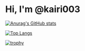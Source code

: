 # Hi, I'm @kairi003

<!-- [![Anurag's GitHub stats](https://github-readme-stats-kairi003.vercel.app/api?username=kairi003&count_private=true&show_icons=true&theme=onedark)](https://github.com/kairi003/github-readme-stats) -->
[![Anurag's GitHub stats](https://github-readme-stats.vercel.app/api?username=kairi003&count_private=true&show_icons=true&theme=onedark)](https://github.com/kairi003/github-readme-stats)

<!-- [![Top Langs](https://github-readme-stats-kairi003.vercel.app/api/top-langs/?username=kairi003&layout=donut&size_weight=0&count_weight=1.0&theme=onedark)](https://github.com/kairi003/github-readme-stats) -->
[![Top Langs](https://github-readme-stats.vercel.app/api/top-langs/?username=kairi003&layout=donut&size_weight=0&count_weight=1.0&theme=onedark)](https://github.com/kairi003/github-readme-stats)

[![trophy](https://github-profile-trophy.vercel.app/?username=kairi003&theme=onedark)](https://github.com/ryo-ma/github-profile-trophy)
